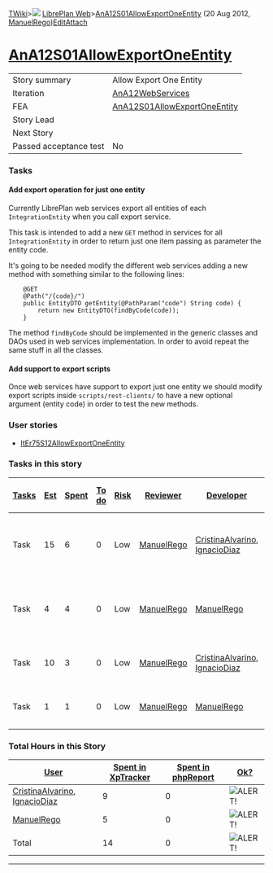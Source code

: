 [TWiki](/twiki/Main/WebHome)&gt;![](/twiki/TWiki/TWikiDocGraphics/web-bg-small.gif) [LibrePlan Web](/twiki/LibrePlan/WebHome)&gt;[AnA12S01AllowExportOneEntity](http://wiki.libreplan-enterprise.com/twiki/LibrePlan/AnA12S01AllowExportOneEntity "Topic revision: 5 (20 Aug 2012 - 09:52:46)") (20 Aug 2012, [ManuelRego](/twiki/Main/ManuelRego))[Edit](http://wiki.libreplan-enterprise.com/twiki/bin/edit/LibrePlan/AnA12S01AllowExportOneEntity?t=1520337853 "Edit this topic text")[Attach](/twiki/bin/attach/LibrePlan/AnA12S01AllowExportOneEntity "Attach an image or document to this topic")

 [AnA12S01AllowExportOneEntity](/twiki/LibrePlan/AnA12S01AllowExportOneEntity)
======================================================================================================================================



|                        |                                                                                        |
|------------------------|----------------------------------------------------------------------------------------|
| Story summary          | Allow Export One Entity                                                                |
| Iteration              | [AnA12WebServices](/twiki/LibrePlan/AnA12WebServices)                         |
| FEA                    | [AnA12S01AllowExportOneEntity](/twiki/LibrePlan/AnA12S01AllowExportOneEntity) |
| Story Lead             |                                                                                        |
| Next Story             |                                                                                        |
| Passed acceptance test | No                                                                                     |

###  Tasks



####  Add export operation for just one entity

Currently LibrePlan web services export all entities of each `IntegrationEntity` when you call export service.

This task is intended to add a new `GET` method in services for all `IntegrationEntity` in order to return just one item passing as parameter the entity code.

It's going to be needed modify the different web services adding a new method with something similar to the following lines:

        @GET
        @Path("/{code}/")
        public EntityDTO getEntity(@PathParam("code") String code) {
            return new EntityDTO(findByCode(code));
        }

The method `findByCode` should be implemented in the generic classes and DAOs used in web services implementation. In order to avoid repeat the same stuff in all the classes.



####  Add support to export scripts

Once web services have support to export just one entity we should modify export scripts inside `scripts/rest-clients/` to have a new optional argument (entity code) in order to test the new methods.

###  User stories

-   [ItEr75S12AllowExportOneEntity](/twiki/LibrePlan/ItEr75S12AllowExportOneEntity)

###  Tasks in this story



| [Tasks](http://wiki.libreplan-enterprise.com/twiki/LibrePlan/AnA12S01AllowExportOneEntity?sortcol=0;table=2;up=0#sorted_table "Sort by this column") | [Est](http://wiki.libreplan-enterprise.com/twiki/LibrePlan/AnA12S01AllowExportOneEntity?sortcol=1;table=2;up=0#sorted_table "Sort by this column") | [Spent](http://wiki.libreplan-enterprise.com/twiki/LibrePlan/AnA12S01AllowExportOneEntity?sortcol=2;table=2;up=0#sorted_table "Sort by this column") | [To do](http://wiki.libreplan-enterprise.com/twiki/LibrePlan/AnA12S01AllowExportOneEntity?sortcol=3;table=2;up=0#sorted_table "Sort by this column") | [Risk](http://wiki.libreplan-enterprise.com/twiki/LibrePlan/AnA12S01AllowExportOneEntity?sortcol=4;table=2;up=0#sorted_table "Sort by this column") | [Reviewer](http://wiki.libreplan-enterprise.com/twiki/LibrePlan/AnA12S01AllowExportOneEntity?sortcol=5;table=2;up=0#sorted_table "Sort by this column") | [Developer](http://wiki.libreplan-enterprise.com/twiki/LibrePlan/AnA12S01AllowExportOneEntity?sortcol=6;table=2;up=0#sorted_table "Sort by this column") | [Task Name](http://wiki.libreplan-enterprise.com/twiki/LibrePlan/AnA12S01AllowExportOneEntity?sortcol=7;table=2;up=0#sorted_table "Sort by this column") | [Start Date](http://wiki.libreplan-enterprise.com/twiki/LibrePlan/AnA12S01AllowExportOneEntity?sortcol=8;table=2;up=0#sorted_table "Sort by this column") | [Est End Date](http://wiki.libreplan-enterprise.com/twiki/LibrePlan/AnA12S01AllowExportOneEntity?sortcol=9;table=2;up=0#sorted_table "Sort by this column") | [End Date](http://wiki.libreplan-enterprise.com/twiki/LibrePlan/AnA12S01AllowExportOneEntity?sortcol=10;table=2;up=0#sorted_table "Sort by this column") |
|---------------------------------------------------------------------------------------------------------------------------------------------------------------|-------------------------------------------------------------------------------------------------------------------------------------------------------------|---------------------------------------------------------------------------------------------------------------------------------------------------------------|---------------------------------------------------------------------------------------------------------------------------------------------------------------|--------------------------------------------------------------------------------------------------------------------------------------------------------------|------------------------------------------------------------------------------------------------------------------------------------------------------------------|-------------------------------------------------------------------------------------------------------------------------------------------------------------------|-------------------------------------------------------------------------------------------------------------------------------------------------------------------|--------------------------------------------------------------------------------------------------------------------------------------------------------------------|----------------------------------------------------------------------------------------------------------------------------------------------------------------------|-------------------------------------------------------------------------------------------------------------------------------------------------------------------|
| Task                                                                                                                                                          | 15                                                                                                                                                          | 6                                                                                                                                                             | 0                                                                                                                                                             | Low                                                                                                                                                          | [ManuelRego](/twiki/Main/ManuelRego)                                                                                                                    | [CristinaAlvarino](/twiki/Main/CristinaAlvarino), [IgnacioDiaz](/twiki/Main/IgnacioDiaz)                                                        | [Add export operation for just one entity](/twiki/LibrePlan/AnA12S01AllowExportOneEntity#TasK1)                                                          |                                                                                                                                                                    |                                                                                                                                                                      |                                                                                                                                                                   |
| Task                                                                                                                                                          | 4                                                                                                                                                           | 4                                                                                                                                                             | 0                                                                                                                                                             | Low                                                                                                                                                          | [ManuelRego](/twiki/Main/ManuelRego)                                                                                                                    | [ManuelRego](/twiki/Main/ManuelRego)                                                                                                                     | [Add export operation for just one entity](/twiki/LibrePlan/AnA12S01AllowExportOneEntity#TasK1)                                                          |                                                                                                                                                                    |                                                                                                                                                                      |                                                                                                                                                                   |
| Task                                                                                                                                                          | 10                                                                                                                                                          | 3                                                                                                                                                             | 0                                                                                                                                                             | Low                                                                                                                                                          | [ManuelRego](/twiki/Main/ManuelRego)                                                                                                                    | [CristinaAlvarino](/twiki/Main/CristinaAlvarino), [IgnacioDiaz](/twiki/Main/IgnacioDiaz)                                                        | [Add support to export scripts](/twiki/LibrePlan/AnA12S01AllowExportOneEntity#TasK2)                                                                     |                                                                                                                                                                    |                                                                                                                                                                      |                                                                                                                                                                   |
| Task                                                                                                                                                          | 1                                                                                                                                                           | 1                                                                                                                                                             | 0                                                                                                                                                             | Low                                                                                                                                                          | [ManuelRego](/twiki/Main/ManuelRego)                                                                                                                    | [ManuelRego](/twiki/Main/ManuelRego)                                                                                                                     | [Add support to export scripts](/twiki/LibrePlan/AnA12S01AllowExportOneEntity#TasK2)                                                                     |                                                                                                                                                                    |                                                                                                                                                                      |                                                                                                                                                                   |

###  Total Hours in this Story

| [User](http://wiki.libreplan-enterprise.com/twiki/LibrePlan/AnA12S01AllowExportOneEntity?sortcol=0;table=3;up=0#sorted_table "Sort by this column") | [Spent in XpTracker](http://wiki.libreplan-enterprise.com/twiki/LibrePlan/AnA12S01AllowExportOneEntity?sortcol=1;table=3;up=0#sorted_table "Sort by this column") | [Spent in phpReport](http://wiki.libreplan-enterprise.com/twiki/LibrePlan/AnA12S01AllowExportOneEntity?sortcol=2;table=3;up=0#sorted_table "Sort by this column") | [Ok?](http://wiki.libreplan-enterprise.com/twiki/LibrePlan/AnA12S01AllowExportOneEntity?sortcol=3;table=3;up=0#sorted_table "Sort by this column") |
|--------------------------------------------------------------------------------------------------------------------------------------------------------------|----------------------------------------------------------------------------------------------------------------------------------------------------------------------------|----------------------------------------------------------------------------------------------------------------------------------------------------------------------------|-------------------------------------------------------------------------------------------------------------------------------------------------------------|
| [CristinaAlvarino](/twiki/Main/CristinaAlvarino), [IgnacioDiaz](/twiki/Main/IgnacioDiaz)                                                   | 9                                                                                                                                                                          | 0                                                                                                                                                                          | ![ALERT!](/twiki/TWiki/TWikiDocGraphics/warning.gif "ALERT!")                                                                                           |
| [ManuelRego](/twiki/Main/ManuelRego)                                                                                                                | 5                                                                                                                                                                          | 0                                                                                                                                                                          | ![ALERT!](/twiki/TWiki/TWikiDocGraphics/warning.gif "ALERT!")                                                                                           |
| Total                                                                                                                                                        | 14                                                                                                                                                                         | 0                                                                                                                                                                          | ![ALERT!](/twiki/TWiki/TWikiDocGraphics/warning.gif "ALERT!")                                                                                           |

------------------------------------------------------------------------
